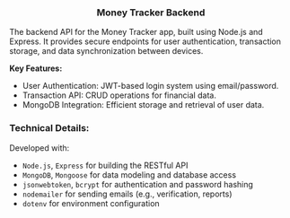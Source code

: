 <h3 align="center">Money Tracker Backend</h3>

<p>
The backend API for the Money Tracker app, built using Node.js and Express. It provides secure endpoints for user authentication, transaction storage, and data synchronization between devices.
</p>

<p><strong>Key Features:</strong></p>
<ul>
  <li>User Authentication: JWT-based login system using email/password.</li>
  <li>Transaction API: CRUD operations for financial data.</li>
  <li>MongoDB Integration: Efficient storage and retrieval of user data.</li>
</ul>

<h3>Technical Details:</h3>
<p>
Developed with:
<ul>
  <li><code>Node.js</code>, <code>Express</code> for building the RESTful API</li>
  <li><code>MongoDB</code>, <code>Mongoose</code> for data modeling and database access</li>
  <li><code>jsonwebtoken</code>, <code>bcrypt</code> for authentication and password hashing</li>
  <li><code>nodemailer</code> for sending emails (e.g., verification, reports)</li>
  <li><code>dotenv</code> for environment configuration</li>
</ul>
</p>
